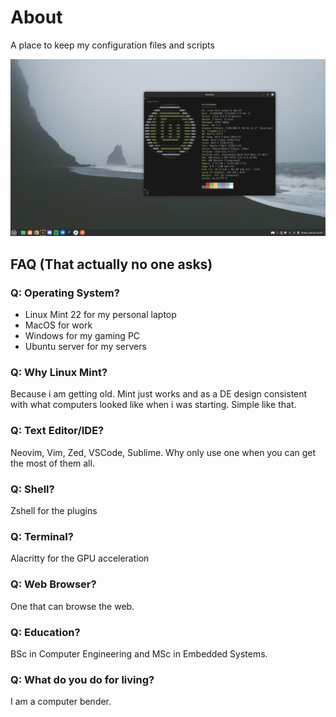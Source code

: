 # About

A place to keep my configuration files and scripts

![desktop](./assets/desktop.png)

## FAQ (That actually no one asks)

### Q: Operating System?

- Linux Mint 22 for my personal laptop
- MacOS for work
- Windows for my gaming PC
- Ubuntu server for my servers

### Q: Why Linux Mint?

Because i am getting old. Mint just works and as a DE design
consistent with what computers looked like when i was starting.
Simple like that.

### Q: Text Editor/IDE?

Neovim, Vim, Zed, VSCode, Sublime. Why only use one when you can get
the most of them all.

### Q: Shell?

Zshell for the plugins

### Q: Terminal?

Alacritty for the GPU acceleration

### Q: Web Browser?

One that can browse the web.

### Q: Education?

BSc in Computer Engineering and MSc in Embedded Systems.

### Q: What do you do for living?

I am a computer bender.
